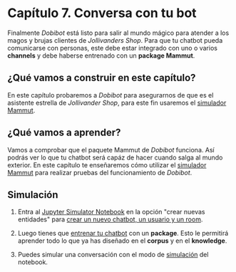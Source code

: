 # Capítulo 7. Conversa con tu bot

Finalmente _Dobibot_ está listo para salir al mundo mágico para atender a los magos y brujas clientes de _Jollivanders Shop_. Para que tu chatbot pueda comunicarse con personas, este debe estar integrado con uno o varios **channels** y debe haberse entrenado con un **package Mammut**.

## ¿Qué vamos a construir en este capítulo?

En este capítulo probaremos a _Dobibot_ para asegurarnos de que es el asistente estrella de _Jollivander Shop_, para este fin usaremos el [simulador Mammut](../quick_starts/quick_start_simulator.md).

## ¿Qué vamos a aprender?

Vamos a comprobar que el paquete Mammut de _Dobibot_ funciona. Así podrás ver lo que tu chatbot será capáz de hacer cuando salga al mundo exterior. En este capítulo te enseñaremos cómo utilizar el [simulador Mammut](../quick_starts/quick_start_simulator.md) para realizar pruebas del funcionamiento de _Dobibot_.

## Simulación

1. Entra al [Jupyter Simulator Notebook](../vacio.md) en la opción "crear nuevas entidades" para [crear un nuevo chatbot, un usuario y un room](../quick_starts/quick_start_entities_creation.md).

2. Luego tienes que [entrenar tu chatbot](../quick_starts/quick_start_chatbot_preparation.md) con un **package**. Esto le permitirá aprender todo lo que ya has diseñado en el **corpus** y en el **knowledge**.

3. Puedes simular una conversación con el modo de [simulación](../quick_starts/quick_start_chatbot_preparation.md) del notebook.
